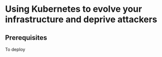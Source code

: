 # Using Kubernetes to evolve your infrastructure and deprive attackers


## Prerequisites

To deploy


